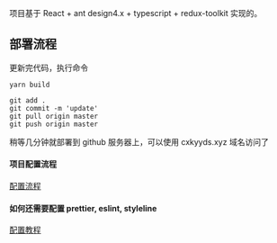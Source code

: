 项目基于 React + ant design4.x + typescript + redux-toolkit 实现的。

## 部署流程

更新完代码，执行命令

```shell
yarn build

git add .
git commit -m 'update'
git pull origin master
git push origin master
```

稍等几分钟就部署到 github 服务器上，可以使用 cxkyyds.xyz 域名访问了

#### 项目配置流程

[配置流程](https://blog.csdn.net/qq_39583550/article/details/128343627)

#### 如何还需要配置 prettier, eslint, styleline

[配置教程](https://blog.csdn.net/qq_39583550/article/details/125458727)
